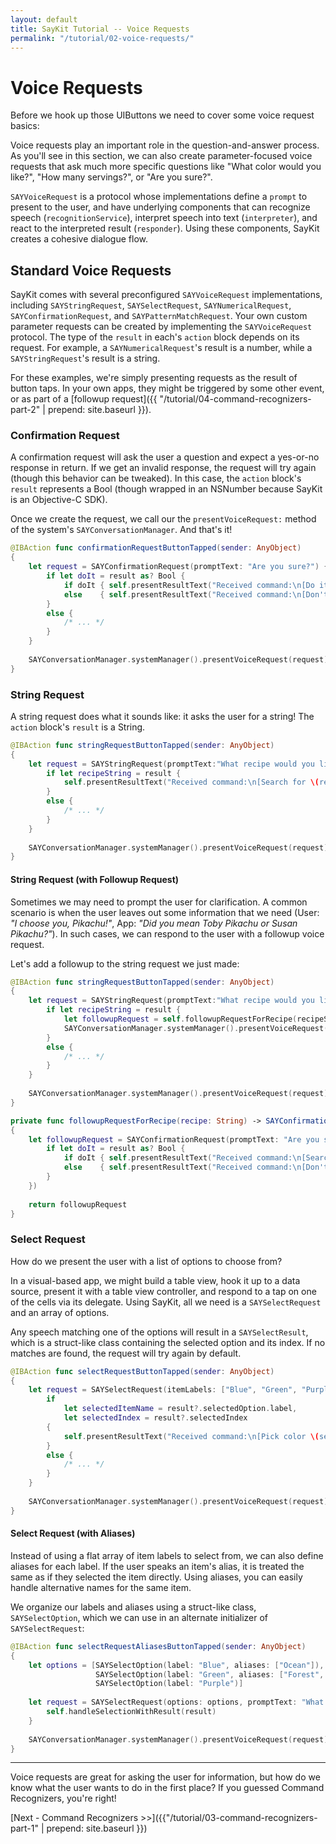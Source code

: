 ```yaml
---
layout: default
title: SayKit Tutorial -- Voice Requests
permalink: "/tutorial/02-voice-requests/"
---
```


# Voice Requests

Before we hook up those UIButtons we need to cover some voice request basics:

Voice requests play an important role in the question-and-answer process.  As you'll see in this section, we can also create parameter-focused voice requests that ask much more specific questions like "What color would you like?", "How many servings?", or "Are you sure?".

`SAYVoiceRequest` is a protocol whose implementations define a `prompt` to present to the user, and have underlying components that can recognize speech (`recognitionService`), interpret speech into text (`interpreter`), and react to the interpreted result (`responder`). Using these components, SayKit creates a cohesive dialogue flow.

## Standard Voice Requests

SayKit comes with several preconfigured `SAYVoiceRequest` implementations, including `SAYStringRequest`, `SAYSelectRequest`, `SAYNumericalRequest`, `SAYConfirmationRequest`, and `SAYPatternMatchRequest`. Your own custom parameter requests can be created by implementing the `SAYVoiceRequest` protocol. The type of the `result` in each's `action` block depends on its request. For example, a `SAYNumericalRequest`'s result is a number, while a `SAYStringRequest`'s result is a string.

For these examples, we're simply presenting requests as the result of button taps. In your own apps, they might be triggered by some other event, or as part of a [followup request]({{ "/tutorial/04-command-recognizers-part-2" | prepend: site.baseurl }}).


### Confirmation Request

A confirmation request will ask the user a question and expect a yes-or-no response in return. If we get an invalid response, the request will try again (though this behavior can be tweaked). In this case, the `action` block's `result` represents a Bool (though wrapped in an NSNumber because SayKit is an Objective-C SDK).

Once we create the request, we call our the `presentVoiceRequest:` method of the system's `SAYConversationManager`. And that's it!

```swift
@IBAction func confirmationRequestButtonTapped(sender: AnyObject)
{
    let request = SAYConfirmationRequest(promptText: "Are you sure?") { result in
        if let doIt = result as? Bool {
            if doIt { self.presentResultText("Received command:\n[Do it!]") }
            else    { self.presentResultText("Received command:\n[Don't do it!]") }
        }
        else {
            /* ... */
        }
    }
    
    SAYConversationManager.systemManager().presentVoiceRequest(request)
}
```

### String Request

A string request does what it sounds like: it asks the user for a string! The `action` block's `result` is a String.

```swift
@IBAction func stringRequestButtonTapped(sender: AnyObject)
{
    let request = SAYStringRequest(promptText:"What recipe would you like to search for?") { result in
        if let recipeString = result {
            self.presentResultText("Received command:\n[Search for \(recipeString)]")
        }
        else {
            /* ... */
        }
    }
    
    SAYConversationManager.systemManager().presentVoiceRequest(request)
}
```

#### String Request (with Followup Request)

Sometimes we may need to prompt the user for clarification. A common scenario is when the user leaves out some information that we need (User: _"I choose you, Pikachu!"_, App: _"Did you mean Toby Pikachu or Susan Pikachu?"_). In such cases, we can respond to the user with a followup voice request.

Let's add a followup to the string request we just made:

```swift
@IBAction func stringRequestButtonTapped(sender: AnyObject)
{
    let request = SAYStringRequest(promptText:"What recipe would you like to search for?") { result in
        if let recipeString = result {
            let followupRequest = self.followupRequestForRecipe(recipeString)
            SAYConversationManager.systemManager().presentVoiceRequest(followupRequest)
        }
        else {
            /* ... */
        }
    }
    
    SAYConversationManager.systemManager().presentVoiceRequest(request)
}

private func followupRequestForRecipe(recipe: String) -> SAYConfirmationRequest
{
    let followupRequest = SAYConfirmationRequest(promptText: "Are you sure you want to search for \"\(recipe)\"?", action: { result in
        if let doIt = result as? Bool {
            if doIt { self.presentResultText("Received command:\n[Search for \(recipe)]") }
            else    { self.presentResultText("Received command:\n[Don't search for \(recipe)]") }
        }
    })
    
    return followupRequest
}
```

### Select Request
How do we present the user with a list of options to choose from?

In a visual-based app, we might build a table view, hook it up to a data source, present it with a table view controller, and respond to a tap on one of the cells via its delegate. Using SayKit, all we need is a `SAYSelectRequest` and an array of options.

Any speech matching one of the options will result in a `SAYSelectResult`, which is a struct-like class containing the selected option and its index. If no matches are found, the request will try again by default.

```swift
@IBAction func selectRequestButtonTapped(sender: AnyObject)
{
    let request = SAYSelectRequest(itemLabels: ["Blue", "Green", "Purple"], promptText: "What color would you like?") { result in
        if
            let selectedItemName = result?.selectedOption.label,
            let selectedIndex = result?.selectedIndex
        {
            self.presentResultText("Received command:\n[Pick color \(selectedItemName) at index \(selectedIndex)]")
        }
        else {
            /* ... */
        }
    }
    
    SAYConversationManager.systemManager().presentVoiceRequest(request)
}
```

#### Select Request (with Aliases)

Instead of using a flat array of item labels to select from, we can also define aliases for each label. If the user speaks an item's alias, it is treated the same as if they selected the item directly. Using aliases, you can easily handle alternative names for the same item. 

We organize our labels and aliases using a struct-like class, `SAYSelectOption`, which we can use in an alternate initializer of `SAYSelectRequest`:

```swift
@IBAction func selectRequestAliasesButtonTapped(sender: AnyObject)
{
    let options = [SAYSelectOption(label: "Blue", aliases: ["Ocean"]),
                   SAYSelectOption(label: "Green", aliases: ["Forest", "Emerald"]),
                   SAYSelectOption(label: "Purple")]
    
    let request = SAYSelectRequest(options: options, promptText: "What color would you like?") { result in
        self.handleSelectionWithResult(result)
    }
    
    SAYConversationManager.systemManager().presentVoiceRequest(request)
}
```


____


Voice requests are great for asking the user for information, but how do we know what the user wants to do in the first place? If you guessed Command Recognizers, you're right!

[Next - Command Recognizers >>]({{"/tutorial/03-command-recognizers-part-1" | prepend: site.baseurl }})
